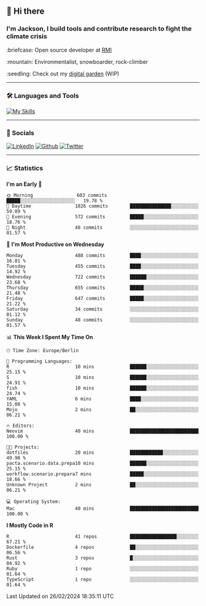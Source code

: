 ## :wave: Hi there
### I'm Jackson, I build tools and contribute research to fight the climate crisis
<p> :briefcase: Open source developer at <a href="https://rmi.org/" alt="RMI">RMI</a></p>
<p> :mountain: Environmentalist, snowboarder, rock-climber</p>
<p> :seedling: Check out my <a href="https://jdhoffa.github.io/" alt="digital garden">digital garden</a> (WIP) </p>

---

### :hammer_and_wrench: Languages and Tools

[![My Skills](https://skillicons.dev/icons?i=r,python,rust,js,html,css,postgresql,neovim,azure,docker,git&perline=6&theme=dark)](https://skillicons.dev)

---

### :iphone: Socials

[![LinkedIn](https://skillicons.dev/icons?i=linkedin&theme=dark)](https://www.linkedin.com/in/jackson-hoffart/) 
[![Github](https://skillicons.dev/icons?i=github&theme=dark)](https://github.com/jdhoffa) 
[![Twitter](https://skillicons.dev/icons?i=twitter&theme=dark)](https://twitter.com/jdhoffart) 

---

### :chart_with_upwards_trend: Statistics

 
<!--START_SECTION:waka-->
**I'm an Early 🐤** 

```text
🌞 Morning                603 commits         █████░░░░░░░░░░░░░░░░░░░░   19.78 % 
🌆 Daytime                1826 commits        ███████████████░░░░░░░░░░   59.89 % 
🌃 Evening                572 commits         █████░░░░░░░░░░░░░░░░░░░░   18.76 % 
🌙 Night                  48 commits          ░░░░░░░░░░░░░░░░░░░░░░░░░   01.57 % 
```
📅 **I'm Most Productive on Wednesday** 

```text
Monday                   488 commits         ████░░░░░░░░░░░░░░░░░░░░░   16.01 % 
Tuesday                  455 commits         ████░░░░░░░░░░░░░░░░░░░░░   14.92 % 
Wednesday                722 commits         ██████░░░░░░░░░░░░░░░░░░░   23.68 % 
Thursday                 655 commits         █████░░░░░░░░░░░░░░░░░░░░   21.48 % 
Friday                   647 commits         █████░░░░░░░░░░░░░░░░░░░░   21.22 % 
Saturday                 34 commits          ░░░░░░░░░░░░░░░░░░░░░░░░░   01.12 % 
Sunday                   48 commits          ░░░░░░░░░░░░░░░░░░░░░░░░░   01.57 % 
```


📊 **This Week I Spent My Time On** 

```text
🕑︎ Time Zone: Europe/Berlin

💬 Programming Languages: 
R                        10 mins             ██████░░░░░░░░░░░░░░░░░░░   25.15 % 
S                        10 mins             ██████░░░░░░░░░░░░░░░░░░░   24.91 % 
fish                     10 mins             ██████░░░░░░░░░░░░░░░░░░░   24.74 % 
YAML                     6 mins              ████░░░░░░░░░░░░░░░░░░░░░   15.08 % 
Mojo                     2 mins              ██░░░░░░░░░░░░░░░░░░░░░░░   06.21 % 

🔥 Editors: 
Neovim                   40 mins             █████████████████████████   100.00 % 

🐱‍💻 Projects: 
dotfiles                 20 mins             ████████████░░░░░░░░░░░░░   49.98 % 
pacta.scenario.data.prepa10 mins             ██████░░░░░░░░░░░░░░░░░░░   25.15 % 
workflow.scenario.prepara7 mins              █████░░░░░░░░░░░░░░░░░░░░   18.66 % 
Unknown Project          2 mins              ██░░░░░░░░░░░░░░░░░░░░░░░   06.21 % 

💻 Operating System: 
Mac                      40 mins             █████████████████████████   100.00 % 
```

**I Mostly Code in R** 

```text
R                        41 repos            █████████████████░░░░░░░░   67.21 % 
Dockerfile               4 repos             ██░░░░░░░░░░░░░░░░░░░░░░░   06.56 % 
Rust                     3 repos             █░░░░░░░░░░░░░░░░░░░░░░░░   04.92 % 
Ruby                     1 repo              ░░░░░░░░░░░░░░░░░░░░░░░░░   01.64 % 
TypeScript               1 repo              ░░░░░░░░░░░░░░░░░░░░░░░░░   01.64 % 
```




 Last Updated on 26/02/2024 18:35:11 UTC
<!--END_SECTION:waka-->
